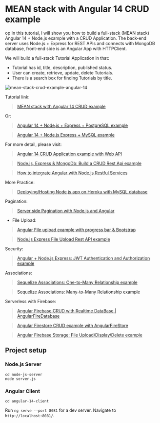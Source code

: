 # MEAN stack with Angular 14 CRUD example
op
In this tutorial, I will show you how to build a full-stack (MEAN stack) Angular 14 + Node.js example with a CRUD Application. The back-end server uses Node.js + Express for REST APIs and connects with MongoDB database, front-end side is an Angular App with HTTPClient.

We will build a full-stack Tutorial Application in that:
- Tutorial has id, title, description, published status.
- User can create, retrieve, update, delete Tutorials.
- There is a search box for finding Tutorials by title.

![mean-stack-crud-example-angular-14](mean-stack-crud-example-angular-14.png)

Tutorial link: 

> [MEAN stack with Angular 14 CRUD example](https://www.bezkoder.com/mean-stack-crud-example-angular-14/)

Or:
> [Angular 14 + Node.js + Express + PostgreSQL example](https://www.bezkoder.com/angular-14-node-js-express-postgresql/)

> [Angular 14 + Node.js Express + MySQL example](https://www.bezkoder.com/angular-14-node-js-express-mysql/)

For more detail, please visit:
> [Angular 14 CRUD Application example with Web API](https://www.bezkoder.com/angular-14-crud-example/)

> [Node.js, Express & MongoDb: Build a CRUD Rest Api example](https://www.bezkoder.com/node-express-mongodb-crud-rest-api/)

> [How to integrate Angular with Node.js Restful Services](https://www.bezkoder.com/integrate-angular-12-node-js/)

More Practice:
> [Deploying/Hosting Node.js app on Heroku with MySQL database](https://www.bezkoder.com/deploy-node-js-app-heroku-cleardb-mysql/)

Pagination:
> [Server side Pagination with Node.js and Angular](https://www.bezkoder.com/server-side-pagination-node-js-angular/)

- File Upload:
> [Angular File upload example with progress bar & Bootstrap](https://www.bezkoder.com/angular-14-file-upload/)

> [Node.js Express File Upload Rest API example](https://www.bezkoder.com/node-js-express-file-upload/)

Security:
> [Angular + Node.js Express: JWT Authentication and Authorization example](https://www.bezkoder.com/node-js-angular-13-jwt-auth/)

Associations:
> [Sequelize Associations: One-to-Many Relationship example](https://www.bezkoder.com/sequelize-associate-one-to-many/)

> [Sequelize Associations: Many-to-Many Relationship example](https://www.bezkoder.com/sequelize-associate-many-to-many/)

Serverless with Firebase:
> [Angular Firebase CRUD with Realtime DataBase | AngularFireDatabase](https://www.bezkoder.com/angular-13-firebase-crud/)

> [Angular Firestore CRUD example with AngularFireStore](https://www.bezkoder.com/angular-13-firestore-crud-angularfirestore/)

> [Angular Firebase Storage: File Upload/Display/Delete example](https://www.bezkoder.com/angular-13-firebase-storage/)

## Project setup

### Node.js Server
```
cd node-js-server
node server.js
```

### Angular Client
```
cd angular-14-client
```
Run `ng serve --port 8081` for a dev server. Navigate to `http://localhost:8081/`.